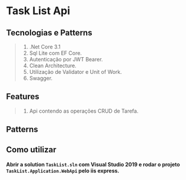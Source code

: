 # Task List Api

## Tecnologias e Patterns

>1. .Net Core 3.1 
>2. Sql Lite com EF Core.
>3. Autenticação por JWT Bearer.
>4. Clean Architecture.
>5. Utilização de Validator e Unit of Work.
>6. Swagger.

## Features

>1. Api contendo as operações CRUD de Tarefa.

## Patterns



## Como utilizar

#### Abrir a solution `TaskList.sln` com Visual Studio 2019 e rodar o projeto `TaskList.Application.WebApi` pelo iis express.
